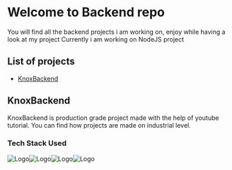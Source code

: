 # Welcome to Backend repo

You will find all the backend projects i am working on, enjoy while having a look at my project
Currently i am working on NodeJS project


## List of projects
- [KnoxBackend](https://github.com/laveesh21/Backend/KnoxBackend)


## KnoxBackend
KnoxBackend is production grade project made with the help of youtube tutorial. You can find how projects are made on industrial level.

### Tech Stack Used
![Logo](https://img.shields.io/badge/JavaScript-F7DF1E.svg?style=for-the-badge&logo=JavaScript&logoColor=black)![Logo](https://img.shields.io/badge/Node.js-339933.svg?style=for-the-badge&logo=nodedotjs&logoColor=white)![Logo](https://img.shields.io/badge/Express-000000.svg?style=for-the-badge&logo=Express&logoColor=white)![Logo](https://img.shields.io/badge/MongoDB-47A248.svg?style=for-the-badge&logo=MongoDB&logoColor=white)
